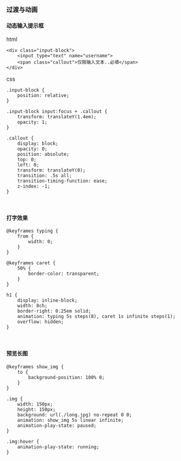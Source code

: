 ### 过渡与动画

#### 动态输入提示框
html

    <div class="input-block">
        <input type="text" name="username">
        <span class="callout">仅限输入文本..必填</span>
    </div>
css

    .input-block {
        position: relative;
    }

    .input-block input:focus + .callout {
        transform: translateY(1.4em);
        opacity: 1;
    }

    .callout {
        display: block;
        opacity: 0;
        position: absolute;
        top: 0;
        left: 0;
        transform: translateY(0);
        transition: .5s all;
        transition-timing-function: ease;
        z-index: -1;
    }
    
#### 打字效果
    @keyframes typing {
        from {
            width: 0;
        }
    }

    @keyframes caret {
        50% {
            border-color: transparent;
        }
    }

    h1 {
        display: inline-block;
        width: 8ch;
        border-right: 0.25em solid;
        animation: typing 5s steps(8), caret 1s infinite steps(1);
        overflow: hidden;
    }
    
#### 预览长图
    @keyframes show_img {
        to {
            background-position: 100% 0;
        }
    }

    .img {
        width: 150px;
        height: 150px;
        background: url(./long.jpg) no-repeat 0 0;
        animation: show_img 5s linear infinite;
        animation-play-state: paused;
    }

    .img:hover {
        animation-play-state: running;
    }



